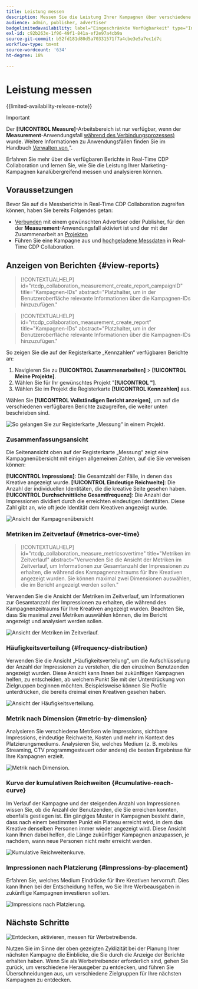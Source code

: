 ```yaml
---
title: Leistung messen
description: Messen Sie die Leistung Ihrer Kampagnen über verschiedene Kanäle hinweg. Erfahren Sie, wie Sie verschiedene Berichte verwenden und interpretieren.
audience: admin, publisher, advertiser
badgelimitedavailability: label="Eingeschränkte Verfügbarkeit" type="Informative" url="https://helpx.adobe.com/de/legal/product-descriptions/real-time-customer-data-platform-collaboration.html newtab=true"
exl-id: c92b263e-1f96-49f1-841a-ef2e97a4cb9a
source-git-commit: b52fd181d80d5a70331571f7a4cbe3e5a7ec1d7c
workflow-type: tm+mt
source-wordcount: '634'
ht-degree: 18%

---
```


# Leistung messen

{{limited-availability-release-note}}

>[!IMPORTANT]
>
>Der **[!UICONTROL Measure]**-Arbeitsbereich ist nur verfügbar, wenn der **Measurement**-Anwendungsfall [während des Verbindungsprozesses) ](../connect/establishing-connections.md#connection-settings) wurde. Weitere Informationen zu Anwendungsfällen finden Sie im Handbuch [Verwalten von ](./manage-projects.md#project-use-cases)&quot;.

Erfahren Sie mehr über die verfügbaren Berichte in Real-Time CDP Collaboration und lernen Sie, wie Sie die Leistung Ihrer Marketing-Kampagnen kanalübergreifend messen und analysieren können.

## Voraussetzungen

Bevor Sie auf die Messberichte in Real-Time CDP Collaboration zugreifen können, haben Sie bereits Folgendes getan:

* [Verbunden](/help/guide/connect/establishing-connections.md) mit einem gewünschten Advertiser oder Publisher, für den der **Measurement**-Anwendungsfall aktiviert ist und der mit der Zusammenarbeit an [Projekten](/help/guide/collaborate/manage-projects.md)
* Führen Sie eine Kampagne aus und [hochgeladene Messdaten](/help/guide/setup/onboard-measurement-data.md) in Real-Time CDP Collaboration.

<!--

## Create a report {#create-report}

Hidden until functionality is live. At that point, move the contextualhelp from below into this section. 

The syntax rtcdp_collaboration_measurement_create_report is currently implemented in the UI. However, a preference would be to imlement the other contextualhelp ID from below instead, since that explicitly includes campaignID in the syntax. Need to sync up with UI team. More details in CORE-116991.

-->

## Anzeigen von Berichten {#view-reports}

>[!CONTEXTUALHELP]
>id="rtcdp_collaboration_measurement_create_report_campaignID"
>title="Kampagnen-IDs"
>abstract="Platzhalter, um in der Benutzeroberfläche relevante Informationen über die Kampagnen-IDs hinzuzufügen."

>[!CONTEXTUALHELP]
>id="rtcdp_collaboration_measurement_create_report"
>title="Kampagnen-IDs"
>abstract="Platzhalter, um in der Benutzeroberfläche relevante Informationen über die Kampagnen-IDs hinzuzufügen."

So zeigen Sie die auf der Registerkarte „Kennzahlen“ verfügbaren Berichte an:

1. Navigieren Sie zu **[!UICONTROL Zusammenarbeiten]** > **[!UICONTROL Meine Projekte]**.
2. Wählen Sie für Ihr gewünschtes Projekt &quot;**[!UICONTROL &quot;]**.
3. Wählen Sie im Projekt die Registerkarte **[!UICONTROL Kennzahlen]** aus.

Wählen Sie **[!UICONTROL Vollständigen Bericht anzeigen]**, um auf die verschiedenen verfügbaren Berichte zuzugreifen, die weiter unten beschrieben sind.

![So gelangen Sie zur Registerkarte „Messung“ in einem Projekt.](/help/assets/collaborate/measure/measurement.gif)

### Zusammenfassungsansicht

Die Seitenansicht oben auf der Registerkarte „Messung“ zeigt eine Kampagnenübersicht mit einigen allgemeinen Zahlen, auf die Sie verweisen können:

**[!UICONTROL Impressions]**: Die Gesamtzahl der Fälle, in denen das Kreative angezeigt wurde.
**[!UICONTROL Eindeutige Reichweite]**: Die Anzahl der individuellen Identitäten, die die kreative Seite gesehen haben.
**[!UICONTROL Durchschnittliche Gesamtfrequenz]**: Die Anzahl der Impressionen dividiert durch die erreichten eindeutigen Identitäten. Diese Zahl gibt an, wie oft jede Identität dem Kreativen angezeigt wurde.

![Ansicht der Kampagnenübersicht](/help/assets/collaborate/measure/campaign-summary.png)

### Metriken im Zeitverlauf {#metrics-over-time}

>[!CONTEXTUALHELP]
>id="rtcdp_collaboration_measure_metricsovertime"
>title="Metriken im Zeitverlauf"
>abstract="Verwenden Sie die Ansicht der Metriken im Zeitverlauf, um Informationen zur Gesamtanzahl der Impressionen zu erhalten, die während des Kampagnenzeitraums für Ihre Kreativen angezeigt wurden. Sie können maximal zwei Dimensionen auswählen, die im Bericht angezeigt werden sollen."

Verwenden Sie die Ansicht der Metriken im Zeitverlauf, um Informationen zur Gesamtanzahl der Impressionen zu erhalten, die während des Kampagnenzeitraums für Ihre Kreativen angezeigt wurden. Beachten Sie, dass Sie maximal zwei Metriken auswählen können, die im Bericht angezeigt und analysiert werden sollen.

![Ansicht der Metriken im Zeitverlauf.](/help/assets/collaborate/measure/metrics-over-time.png)

### Häufigkeitsverteilung {#frequency-distribution}

Verwenden Sie die Ansicht „Häufigkeitsverteilung“, um die Aufschlüsselung der Anzahl der Impressionen zu verstehen, die den einzelnen Benutzenden angezeigt wurden. Diese Ansicht kann Ihnen bei zukünftigen Kampagnen helfen, zu entscheiden, ab welchem Punkt Sie mit der Unterdrückung von Zielgruppen beginnen möchten. Beispielsweise können Sie Profile unterdrücken, die bereits dreimal einen Kreativen gesehen haben.

![Ansicht der Häufigkeitsverteilung.](/help/assets/collaborate/measure/frequency-distribution.gif)

### Metrik nach Dimension {#metric-by-dimension}

Analysieren Sie verschiedene Metriken wie Impressions, sichtbare Impressions, eindeutige Reichweite, Kosten und mehr im Kontext des Platzierungsmediums. Analysieren Sie, welches Medium (z. B. mobiles Streaming, CTV programmgesteuert oder andere) die besten Ergebnisse für Ihre Kampagnen erzielt.

![Metrik nach Dimension.](/help/assets/collaborate/measure/metric-by-dimension.png)

### Kurve der kumulativen Reichweiten {#cumulative-reach-curve}

Im Verlauf der Kampagne und der steigenden Anzahl von Impressionen wissen Sie, ob die Anzahl der Benutzenden, die Sie erreichen konnten, ebenfalls gestiegen ist. Ein gängiges Muster in Kampagnen besteht darin, dass nach einem bestimmten Punkt ein Plateau erreicht wird, in dem das Kreative denselben Personen immer wieder angezeigt wird. Diese Ansicht kann Ihnen dabei helfen, die Länge zukünftiger Kampagnen anzupassen, je nachdem, wann neue Personen nicht mehr erreicht werden.

![Kumulative Reichweitenkurve.](/help/assets/collaborate/measure/cumulative-reach-curve.png)

### Impressionen nach Platzierung {#impressions-by-placement}

Erfahren Sie, welches Medium Eindrücke für Ihre Kreativen hervorruft. Dies kann Ihnen bei der Entscheidung helfen, wo Sie Ihre Werbeausgaben in zukünftige Kampagnen investieren sollten.

![Impressions nach Platzierung.](/help/assets/collaborate/measure/impressions-by-placement.png)

## Nächste Schritte

![Entdecken, aktivieren, messen für Werbetreibende.](/help/assets/end-to-end-workflow/discover-activate-measure.png)

Nutzen Sie im Sinne der oben gezeigten Zyklizität bei der Planung Ihrer nächsten Kampagne die Einblicke, die Sie durch die Anzeige der Berichte erhalten haben. Wenn Sie als Werbetreibender erforderlich sind, gehen Sie zurück, um verschiedene Herausgeber zu entdecken, und führen Sie Überschneidungen aus, um verschiedene Zielgruppen für Ihre nächsten Kampagnen zu entdecken.
